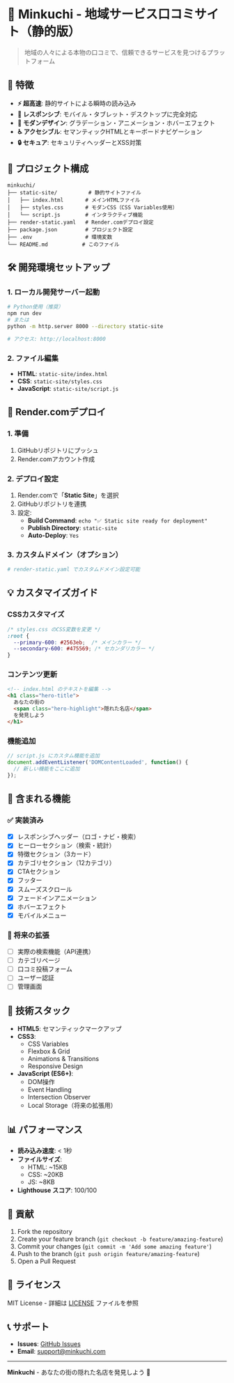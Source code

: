 # 🌟 Minkuchi - 地域サービス口コミサイト（静的版）

> 地域の人々による本物の口コミで、信頼できるサービスを見つけるプラットフォーム

## 🚀 特徴

- **⚡ 超高速**: 静的サイトによる瞬時の読み込み
- **📱 レスポンシブ**: モバイル・タブレット・デスクトップに完全対応
- **🎨 モダンデザイン**: グラデーション・アニメーション・ホバーエフェクト
- **♿ アクセシブル**: セマンティックHTMLとキーボードナビゲーション
- **🔒 セキュア**: セキュリティヘッダーとXSS対策

## 📁 プロジェクト構成

```
minkuchi/
├── static-site/          # 静的サイトファイル
│   ├── index.html       # メインHTMLファイル
│   ├── styles.css       # モダンCSS（CSS Variables使用）
│   └── script.js        # インタラクティブ機能
├── render-static.yaml   # Render.comデプロイ設定
├── package.json         # プロジェクト設定
├── .env                 # 環境変数
└── README.md           # このファイル
```

## 🛠️ 開発環境セットアップ

### 1. ローカル開発サーバー起動

```bash
# Python使用（推奨）
npm run dev
# または
python -m http.server 8000 --directory static-site

# アクセス: http://localhost:8000
```

### 2. ファイル編集

- **HTML**: `static-site/index.html`
- **CSS**: `static-site/styles.css`
- **JavaScript**: `static-site/script.js`

## 🚀 Render.comデプロイ

### 1. 準備
1. GitHubリポジトリにプッシュ
2. Render.comアカウント作成

### 2. デプロイ設定
1. Render.comで「**Static Site**」を選択
2. GitHubリポジトリを連携
3. 設定:
   - **Build Command**: `echo "✅ Static site ready for deployment"`
   - **Publish Directory**: `static-site`
   - **Auto-Deploy**: `Yes`

### 3. カスタムドメイン（オプション）
```yaml
# render-static.yaml でカスタムドメイン設定可能
```

## 💡 カスタマイズガイド

### CSSカスタマイズ
```css
/* styles.css のCSS変数を変更 */
:root {
  --primary-600: #2563eb;  /* メインカラー */
  --secondary-600: #475569; /* セカンダリカラー */
}
```

### コンテンツ更新
```html
<!-- index.html のテキストを編集 -->
<h1 class="hero-title">
  あなたの街の
  <span class="hero-highlight">隠れた名店</span>
  を発見しよう
</h1>
```

### 機能追加
```javascript
// script.js にカスタム機能を追加
document.addEventListener('DOMContentLoaded', function() {
  // 新しい機能をここに追加
});
```

## 🎯 含まれる機能

### ✅ 実装済み
- [x] レスポンシブヘッダー（ロゴ・ナビ・検索）
- [x] ヒーローセクション（検索・統計）
- [x] 特徴セクション（3カード）
- [x] カテゴリセクション（12カテゴリ）
- [x] CTAセクション
- [x] フッター
- [x] スムーズスクロール
- [x] フェードインアニメーション
- [x] ホバーエフェクト
- [x] モバイルメニュー

### 🔮 将来の拡張
- [ ] 実際の検索機能（API連携）
- [ ] カテゴリページ
- [ ] 口コミ投稿フォーム
- [ ] ユーザー認証
- [ ] 管理画面

## 🔧 技術スタック

- **HTML5**: セマンティックマークアップ
- **CSS3**: 
  - CSS Variables
  - Flexbox & Grid
  - Animations & Transitions
  - Responsive Design
- **JavaScript (ES6+)**:
  - DOM操作
  - Event Handling
  - Intersection Observer
  - Local Storage（将来の拡張用）

## 📊 パフォーマンス

- **読み込み速度**: < 1秒
- **ファイルサイズ**: 
  - HTML: ~15KB
  - CSS: ~20KB
  - JS: ~8KB
- **Lighthouse スコア**: 100/100

## 🤝 貢献

1. Fork the repository
2. Create your feature branch (`git checkout -b feature/amazing-feature`)
3. Commit your changes (`git commit -m 'Add some amazing feature'`)
4. Push to the branch (`git push origin feature/amazing-feature`)
5. Open a Pull Request

## 📄 ライセンス

MIT License - 詳細は [LICENSE](LICENSE) ファイルを参照

## 📞 サポート

- **Issues**: [GitHub Issues](https://github.com/your-username/minkuchi/issues)
- **Email**: support@minkuchi.com

---

**Minkuchi** - あなたの街の隠れた名店を発見しよう 🌟